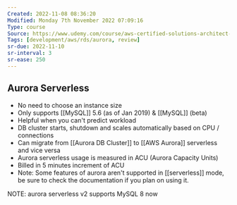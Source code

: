 ```yaml
---
Created: 2022-11-08 08:36:20
Modified: Monday 7th November 2022 07:09:16
Type: course
Source: https://www.udemy.com/course/aws-certified-solutions-architect-associate-saa-c01/?xref=E0Aed11STH4LPUQvCz0GJFABTmM=
Tags: [development/aws/rds/aurora, review]
sr-due: 2022-11-10
sr-interval: 3
sr-ease: 250
---
```


## Aurora Serverless

- No need to choose an instance size
- Only supports [[MySQL]] 5.6 (as of Jan 2019) & [[MySQL]] (beta)
- Helpful when you can't predict workload
- DB cluster starts, shutdown and scales automatically based on CPU / connections
- Can migrate from [[Aurora DB Cluster]] to [[AWS Aurora]] serverless and vice versa
- Aurora serverless usage is measured in ACU (Aurora Capacity Units)
- Billed in 5 minutes increment of ACU
- Note: Some features of aurora aren't supported in [[serverless]] mode, be sure to check the documentation if you plan on using it.

NOTE: aurora serverless v2 supports MySQL 8 now